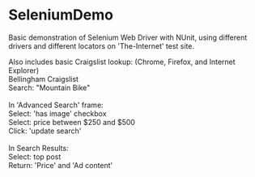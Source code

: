 # SeleniumDemo

Basic demonstration of Selenium Web Driver with NUnit, using different drivers and different locators on 'The-Internet' test site.

Also includes basic Craigslist lookup: (Chrome, Firefox, and Internet Explorer) </br>
Bellingham Craigslist </br>
Search: "Mountain Bike" </br>
 </br>
In 'Advanced Search' frame: </br>
Select: 'has image' checkbox </br>
Select: price between $250 and $500 </br>
Click: 'update search' </br>
 </br>
In Search Results: </br>
Select: top post </br>
Return: 'Price' and 'Ad content' </br>
